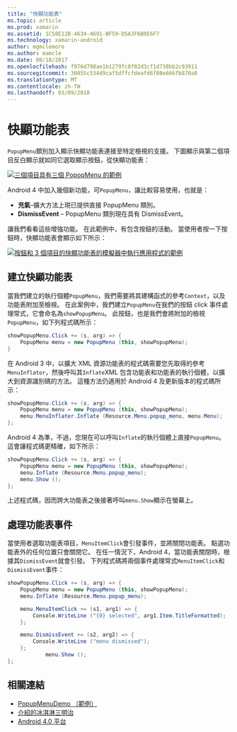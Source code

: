 ```yaml
---
title: "快顯功能表"
ms.topic: article
ms.prod: xamarin
ms.assetid: 1C58E12B-4634-4691-BF59-D5A3F6B0E6F7
ms.technology: xamarin-android
author: mgmclemore
ms.author: mamcle
ms.date: 08/18/2017
ms.openlocfilehash: f976d798ae1b1279fc8f82d3cf1d738bb2c93911
ms.sourcegitcommit: 30055c534d9caf5dffcfdeafd6f08e666fb870a8
ms.translationtype: MT
ms.contentlocale: zh-TW
ms.lasthandoff: 03/09/2018
---
```

# <a name="popup-menu"></a>快顯功能表

`PopupMenu`類別加入顯示快顯功能表連接至特定檢視的支援。 下圖顯示與第二個項目反白顯示就如同它選取顯示按鈕，從快顯功能表：

 [![三個項目具有三個 PopopMenu 的範例](popup-menu-images/20-popupmenu.png)](popup-menu-images/20-popupmenu.png#lightbox)

Android 4 中加入幾個新功能，可`PopupMenu`，讓比較容易使用，也就是：

-   **充氣**&ndash;擴大方法上現已提供直接 PopupMenu 類別。
-   **DismissEvent** &ndash; PopupMenu 類別現在具有 DismissEvent。

讓我們看看這些增強功能。 在此範例中，有包含按鈕的活動。 當使用者按一下按鈕時，快顯功能表會顯示如下所示：

 [![按鈕和 3 個項目的快顯功能表的模擬器中執行應用程式的範例](popup-menu-images/06-popupmenu.png)](popup-menu-images/06-popupmenu.png#lightbox)


## <a name="creating-a-popup-menu"></a>建立快顯功能表

當我們建立的執行個體`PopupMenu`，我們需要將其建構函式的參考`Context`，以及功能表附加至檢視。 在此案例中，我們建立`PopupMenu`在我們的按鈕 click 事件處理常式，它會命名為`showPopupMenu`。
此按鈕，也是我們會將附加的檢視`PopupMenu`，如下列程式碼所示：

```csharp
showPopupMenu.Click += (s, arg) => {
    PopupMenu menu = new PopupMenu (this, showPopupMenu);
}
```

在 Android 3 中，以擴大 XML 資源功能表的程式碼需要您先取得的參考`MenuInflator`，然後呼叫其`Inflate`XML 包含功能表和功能表的執行個體，以擴大到資源識別碼的方法。 這種方法仍適用於 Android 4 及更新版本的程式碼所示：

```csharp
showPopupMenu.Click += (s, arg) => {
    PopupMenu menu = new PopupMenu (this, showPopupMenu);
    menu.MenuInflater.Inflate (Resource.Menu.popup_menu, menu.Menu);
};
```

Android 4 為準，不過，您現在可以呼叫`Inflate`的執行個體上直接`PopupMenu`。 這會讓程式碼更精確，如下所示：

```csharp
showPopupMenu.Click += (s, arg) => {
    PopupMenu menu = new PopupMenu (this, showPopupMenu);
    menu.Inflate (Resource.Menu.popup_menu);
    menu.Show ();
};
```

上述程式碼，因而誇大功能表之後接著呼叫`menu.Show`顯示在螢幕上。


## <a name="handling-menu-events"></a>處理功能表事件

當使用者選取功能表項目，`MenuItemClick`會引發事件，並將關閉功能表。 點選功能表外的任何位置只會關閉它。 在任一情況下，Android 4，當功能表關閉時，根據其`DismissEvent`就會引發。 下列程式碼將兩個事件處理常式`MenuItemClick`和`DismissEvent`事件：

```csharp
showPopupMenu.Click += (s, arg) => {
    PopupMenu menu = new PopupMenu (this, showPopupMenu);
    menu.Inflate (Resource.Menu.popup_menu);

    menu.MenuItemClick += (s1, arg1) => {
        Console.WriteLine ("{0} selected", arg1.Item.TitleFormatted);
    };

    menu.DismissEvent += (s2, arg2) => {
        Console.WriteLine ("menu dismissed");
    };
            menu.Show ();
};
```



## <a name="related-links"></a>相關連結

- [PopupMenuDemo （範例）](https://developer.xamarin.com/samples/monodroid/PopupMenuDemo/)
- [介紹的冰淇淋三明治](http://www.android.com/about/ice-cream-sandwich/)
- [Android 4.0 平台](http://developer.android.com/sdk/android-4.0.html)
